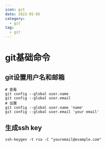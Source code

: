 ```yaml
---
icon: git
date: 2022-05-05
category:
  - git
tag:
  - git
---
```


# git基础命令

## git设置用户名和邮箱
```shell script
# 查看
git config --global user.name 
git config --global user.email 
# 设置
git config --global user.name 'name'
git config --global user.email 'your email'
```

## 生成ssh key
```shell script
ssh-keygen -t rsa -C "youremail@example.com"
```



